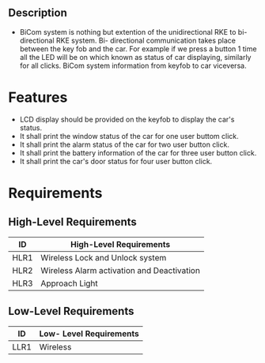 ##  Description
- BiCom system is nothing but extention of the unidirectional RKE to bi-directional RKE system. Bi- directional communication takes place between the key fob and the car. For example if we press a button 1 time all the LED will be on which known as status of car displaying, similarly for all clicks. BiCom system information from keyfob to car viceversa.
# Features
- LCD display should be provided on the keyfob to display the car's status.
- It shall print the window status of the car for one user buttom click.
- It shall print the alarm status of the car for two user button click.
- It shall print the battery information of the car for three user button click.
- It shall print the car's door status for four user button click. 

#  Requirements
## High-Level Requirements
| ID | High-Level Requirements |
| -------- | -------------- |
| HLR1 | Wireless Lock and Unlock system |
| HLR2 |  Wireless Alarm activation and Deactivation |
| HLR3 |  Approach Light |


## Low-Level Requirements
| ID | Low- Level Requirements |
| -------- | ------------ |
| LLR1 | Wireless 

